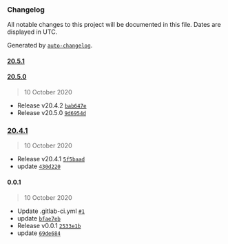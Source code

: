 ### Changelog

All notable changes to this project will be documented in this file. Dates are displayed in UTC.

Generated by [`auto-changelog`](https://github.com/CookPete/auto-changelog).

#### [20.5.1](http://gitlab.devsecops.lab/test/angulardemo/compare/20.5.0...20.5.1)

#### [20.5.0](http://gitlab.devsecops.lab/test/angulardemo/compare/20.4.1...20.5.0)

> 10 October 2020

- Release v20.4.2 [`bab647e`](http://gitlab.devsecops.lab/test/angulardemo/commit/bab647e09be38a60cb58a272d58111d4577b7148)
- Release v20.5.0 [`9d6954d`](http://gitlab.devsecops.lab/test/angulardemo/commit/9d6954d1d7fe6347f6a0f4934a9e95804f75a4c3)

### [20.4.1](http://gitlab.devsecops.lab/test/angulardemo/compare/0.0.1...20.4.1)

> 10 October 2020

- Release v20.4.1 [`5f5baad`](http://gitlab.devsecops.lab/test/angulardemo/commit/5f5baadfbfd22324259d9092af59b7625475f9c5)
- update [`430d220`](http://gitlab.devsecops.lab/test/angulardemo/commit/430d2207713726ba3b8351dae62e216adf989ef5)

#### 0.0.1

> 10 October 2020

- Update .gitlab-ci.yml [`#1`](http://gitlab.devsecops.lab/test/angulardemo/merge_requests/1)
- update [`bfae7eb`](http://gitlab.devsecops.lab/test/angulardemo/commit/bfae7eb6574cbee6065aa733af1639ca8cf716b0)
- Release v0.0.1 [`2533e1b`](http://gitlab.devsecops.lab/test/angulardemo/commit/2533e1b0f41b01ff1ba8944193e94c2f5e72550c)
- update [`69de684`](http://gitlab.devsecops.lab/test/angulardemo/commit/69de68427362ce3731d9eb35e26dbc431edc15eb)
